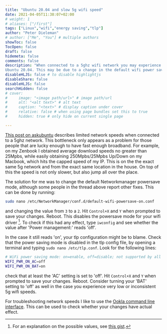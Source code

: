 ```yaml
---
title: "Ubuntu 20.04 and slow 5g wifi speed"
date: 2021-04-05T11:38:07+02:00
# weight: 1
# aliases: ["/first"]
tags: ["Linux","wifi","energy saving","tlp"]
author: "Peter Dieleman"
# author: ["Me", "You"] # multiple authors
showToc: false
TocOpen: false
draft: false
hidemeta: false
comments: false
description: "When connected to a 5ghz wifi network you may experience slow network speeds under 
Ubuntu 20.04. This may be due to a change in the default wifi power saving mode in Ubuntu 20.04."
disableHLJS: false # to disable highlightjs
disableShare: false
disableHLJS: false
searchHidden: false
# cover:
#     image: "<image path/url>" # image path/url
#     alt: "<alt text>" # alt text
#     caption: "<text>" # display caption under cover
#     relative: false # when using page bundles set this to true
#     hidden: true # only hide on current single page

---
```


[This post on askubuntu](https://askubuntu.com/questions/1230525/ubuntu-20-04-network-performance-extremely-slow?newreg=c680273ce1dc4c26841ae12de89b0f7e)
describes limited network speeds when connected to a 5ghz network.
This bottleneck only appears as a problem for those people that are lucky enough to
have fast enough broadband.
For example, on my Zenbook I obtained average download speeds no greater than 25Mpbs,
while easily obtaining 250Mpbs/25Mpbs Up/Down on my Macbook,
which hits the capped speed of my IP.
This is on the the exact same 5g network and from the exact same location in the house.
On top of this the speed is not only slower, but also jump all over the place.

The solution for me was to change the default Networkmanager powersave mode,
although some people in the thread above report other fixes.
This can be done by running:

```bash
sudo nano /etc/NetworkManager/conf.d/default-wifi-powersave-on.conf
```

and changing the value from `3` to a `2`.
Hit `Control+X` and `Y` when prompted to save your changes. Reboot.
This disables the powersave mode for your wifi driver [^1].
To check if this had any effect,
type `iwconfig` and see whether the value after 'Power management:' reads 'off'.

In the case it still reads 'on', your tlp configuration might be to blame.
Check that the power saving mode is disabled in the tlp config file,
by opening a terminal and typing
`sudo nano /etc/tlp.conf`.
Look for the following lines:

```bash
# WiFi power saving mode: on=enable, off=disable; not supported by all adapters.
WIFI_PWR_ON_AC=off
WIFI_PWR_ON_BAT=on
```

check that at least the 'AC' setting is set to 'off'.
Hit `Control+X` and `Y` when prompted to save your changes.
Reboot.
Consider turning your 'BAT' setting to 'off' as well in the case you experience 
very low or inconsistent 5g wifi speeds.

For troubleshooting network speeds I like to use the
[Ookla command line interface](https://www.speedtest.net/apps/cli).
This can be used to check whether your changes have actual effect.

[^1]: For an explanation on the possible values, see
[this gist](https://gist.github.com/jcberthon/ea8cfe278998968ba7c5a95344bc8b55).